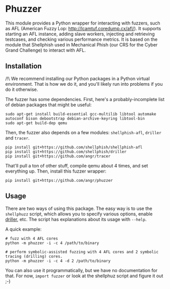 # Phuzzer

This module provides a Python wrapper for interacting with fuzzers, such as AFL (American Fuzzy Lop: http://lcamtuf.coredump.cx/afl/).
It supports starting an AFL instance, adding slave workers, injecting and retrieving testcases, and checking various performance metrics.
It is based on the module that Shellphish used in Mechanical Phish (our CRS for the Cyber Grand Challenge) to interact with AFL.

## Installation

/!\ We recommend installing our Python packages in a Python virtual environment. That is how we do it, and you'll likely run into problems if you do it otherwise.

The fuzzer has some dependencies.
First, here's a probably-incomplete list of debian packages that might be useful:

    sudo apt-get install build-essential gcc-multilib libtool automake autoconf bison debootstrap debian-archive-keyring libtool-bin
    sudo apt-get build-dep qemu

Then, the fuzzer also depends on a few modules: `shellphish-afl`, `driller` and `tracer`.

    pip install git+https://github.com/shellphish/shellphish-afl
    pip install git+https://github.com/shellphish/driller
    pip install git+https://github.com/angr/tracer
    
That'll pull a ton of other stuff, compile qemu about 4 times, and set everything up.
Then, install this fuzzer wrapper:

    pip install git+https://github.com/angr/phuzzer

## Usage

There are two ways of using this package.
The easy way is to use the `shellphuzz` script, which allows you to specify various options, enable [driller](https://sites.cs.ucsb.edu/~vigna/publications/2016_NDSS_Driller.pdf), etc.
The script has explanations about its usage with `--help`.

A quick example:

```
# fuzz with 4 AFL cores
python -m phuzzer -i -c 4 /path/to/binary

# perform symbolic-assisted fuzzing with 4 AFL cores and 2 symbolic tracing (drilling) cores.
python -m phuzzer -i -c 4 -d 2 /path/to/binary
```

You can also use it programmatically, but we have no documentation for that.
For now, `import fuzzer` or look at the shellphuz script and figure it out ;-)
